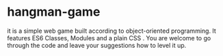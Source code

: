 # hangman-game
 it is a simple web game built according to object-oriented programming. It features ES6 Classes, Modules and a plain CSS . You are welcome to go through the code and leave your suggestions how to level it up.
